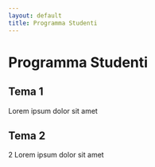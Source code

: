 ```yaml
---
layout: default
title: Programma Studenti
---
```


# Programma Studenti

## Tema 1

Lorem ipsum dolor sit amet


## Tema 2

2 Lorem ipsum dolor sit amet